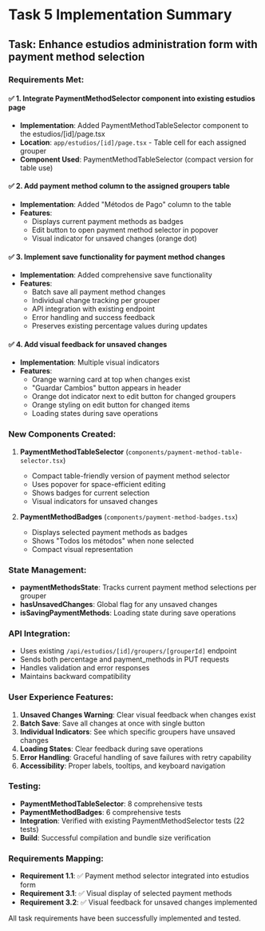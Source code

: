 # Task 5 Implementation Summary

## Task: Enhance estudios administration form with payment method selection

### Requirements Met:

#### ✅ 1. Integrate PaymentMethodSelector component into existing estudios page

- **Implementation**: Added PaymentMethodTableSelector component to the estudios/[id]/page.tsx
- **Location**: `app/estudios/[id]/page.tsx` - Table cell for each assigned grouper
- **Component Used**: PaymentMethodTableSelector (compact version for table use)

#### ✅ 2. Add payment method column to the assigned groupers table

- **Implementation**: Added "Métodos de Pago" column to the table
- **Features**:
  - Displays current payment methods as badges
  - Edit button to open payment method selector in popover
  - Visual indicator for unsaved changes (orange dot)

#### ✅ 3. Implement save functionality for payment method changes

- **Implementation**: Added comprehensive save functionality
- **Features**:
  - Batch save all payment method changes
  - Individual change tracking per grouper
  - API integration with existing endpoint
  - Error handling and success feedback
  - Preserves existing percentage values during updates

#### ✅ 4. Add visual feedback for unsaved changes

- **Implementation**: Multiple visual indicators
- **Features**:
  - Orange warning card at top when changes exist
  - "Guardar Cambios" button appears in header
  - Orange dot indicator next to edit button for changed groupers
  - Orange styling on edit button for changed items
  - Loading states during save operations

### New Components Created:

1. **PaymentMethodTableSelector** (`components/payment-method-table-selector.tsx`)

   - Compact table-friendly version of payment method selector
   - Uses popover for space-efficient editing
   - Shows badges for current selection
   - Visual indicators for unsaved changes

2. **PaymentMethodBadges** (`components/payment-method-badges.tsx`)
   - Displays selected payment methods as badges
   - Shows "Todos los métodos" when none selected
   - Compact visual representation

### State Management:

- **paymentMethodsState**: Tracks current payment method selections per grouper
- **hasUnsavedChanges**: Global flag for any unsaved changes
- **isSavingPaymentMethods**: Loading state during save operations

### API Integration:

- Uses existing `/api/estudios/[id]/groupers/[grouperId]` endpoint
- Sends both percentage and payment_methods in PUT requests
- Handles validation and error responses
- Maintains backward compatibility

### User Experience Features:

1. **Unsaved Changes Warning**: Clear visual feedback when changes exist
2. **Batch Save**: Save all changes at once with single button
3. **Individual Indicators**: See which specific groupers have unsaved changes
4. **Loading States**: Clear feedback during save operations
5. **Error Handling**: Graceful handling of save failures with retry capability
6. **Accessibility**: Proper labels, tooltips, and keyboard navigation

### Testing:

- **PaymentMethodTableSelector**: 8 comprehensive tests
- **PaymentMethodBadges**: 6 comprehensive tests
- **Integration**: Verified with existing PaymentMethodSelector tests (22 tests)
- **Build**: Successful compilation and bundle size verification

### Requirements Mapping:

- **Requirement 1.1**: ✅ Payment method selector integrated into estudios form
- **Requirement 3.1**: ✅ Visual display of selected payment methods
- **Requirement 3.2**: ✅ Visual feedback for unsaved changes implemented

All task requirements have been successfully implemented and tested.
